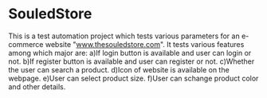 # SouledStore
This is a test automation project which tests various parameters for an e-commerce website "www.thesouledstore.com".
It tests various features among which major are:
a)If login button is available and user can login or not.
b)If register button is available and user can register or not.
c)Whether the user can search a product.
d)Icon of website is available on the webpage.
e)User can select product size.
f)User can schange product color and other details.
